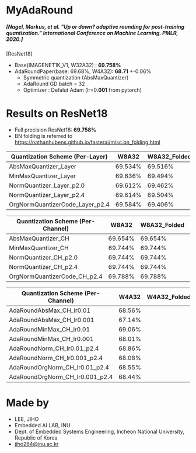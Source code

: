 # MyAdaRound
##### [Nagel, Markus, et al. "Up or down? adaptive rounding for post-training quantization." International Conference on Machine Learning. PMLR, 2020.]


[ResNet18]
 - Base(IMAGENET1K_V1, W32A32) : **69.758%**
 - AdaRoundPaper(base: 69.68%, W4A32): **68.71** +-0.06%
   - Symmetric quantization (AbsMaxQuantizer)
   - AdaRound GD batch = 32
   - Optimizer : Defalut Adam (lr=0.**001** from pytorch)
    
# Results on ResNet18 
- Full precision ResNet18: **69.758%**
- BN folding is referred to https://nathanhubens.github.io/fasterai/misc.bn_folding.html
 
| Quantization Scheme (Per-Layer) | W8A32   | W8A32_Folded | W4A32   | W4A32_Folded |
| ------------------------------- | ------- | ------------ | ------- | ------------ |
| AbsMaxQuantizer_Layer           | 69.534% | 69.516%      | 0.762%  | 0.246%       |
| MinMaxQuantizer_Layer           | 69.636% | 69.494%      | 1.926%  | 0.284%       |
| NormQuantizer_Layer_p2.0        | 69.612% | 69.462%      | 48.322% | 24.248%      |
| NormQuantizer_Layer_p2.4        | 69.614% | 69.504%      | 51.396% | 21.970%      |
| OrgNormQuantizerCode_Layer_p2.4 | 69.584% | 69.406%      | 51.054% | 27.032%      |

| Quantization Scheme (Per-Channel) | W8A32   | W8A32_Folded | W4A32   | W4A32_Folded |
| --------------------------------- | ------- | ------------ | ------- | ------------ |
| AbsMaxQuantizer_CH                | 69.654% | 69.654%      | 50.348% | 51.232%      |
| MinMaxQuantizer_CH                | 69.744% | 69.744%      | 58.242% | 58.236%      |
| NormQuantizer_CH_p2.0             | 69.744% | 69.744%      | 58.114% | 58.296%      |
| NormQuantizer_CH_p2.4             | 69.744% | 69.744%      | 60.836% | 59.864%      |
| OrgNormQuantizerCode_CH_p2.4      | 69.788% | 69.788%      | 57.606% | 57.606%      |

| Quantization Scheme (Per-Channel) | W4A32  | W4A32_Folded |
| --------------------------------- | ------ | ------------ |
| AdaRoundAbsMax_CH_lr0.01          | 68.56% |              |
| AdaRoundAbsMax_CH_lr0.001         | 67.14% |              |
| AdaRoundMinMax_CH_lr0.01          | 69.06% |              |
| AdaRoundMinMax_CH_lr0.001         | 68.01% |              |
| AdaRoundNorm_CH_lr0.01_p2.4       | 68.86% |              |
| AdaRoundNorm_CH_lr0.001_p2.4      | 68.08% |              |
| AdaRoundOrgNorm_CH_lr0.01_p2.4    | 68.55% |              |
| AdaRoundOrgNorm_CH_lr0.001_p2.4   | 68.44% |              |


# Made by
- LEE, JIHO
- Embedded AI LAB, INU 
- Dept. of Embedded Systems Engineering, Incheon National University, Republic of Korea
- jiho264@inu.ac.kr  
